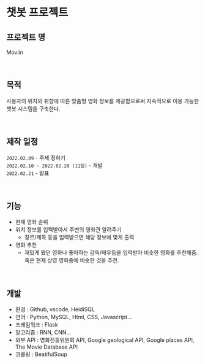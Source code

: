 # 챗봇 프로젝트


## 프로젝트 명
Moviin  

<br/>

## 목적
사용자의 위치와 취향에 따른 맞춤형 영화 정보를 제공함으로써 지속적으로 이용 가능한 챗봇 시스템을 구축한다.  

<br/>

## 제작 일정
`2022.02.09` - 주제 정하기  
`2022.02.10 ~ 2022.02.20 (11일)` - 개발  
`2022.02.21` - 발표

<br/>

## 기능  
  * 현재 영화 순위  
  * 위치 정보를 입력받아서 주변의 영화관 알려주기  
     - 장르/제목 등을 입력받으면 해당 정보에 맞게 출력  
  * 영화 추천  
     - 재밌게 봤던 영화나 좋아하는 감독/배우등을 입력받아 비슷한 영화를 추천해줌.  
       혹은 현재 상영 영화중에 비슷한 것을 추천.  

<br/>

## 개발
  * 환경 : Github, vscode, HeidiSQL
  * 언어 : Python, MySQL, Html, CSS, Javascript...
  * 프레임워크 : Flask
  * 알고리즘 : RNN, CNN...
  * 외부 API : 영화진흥위원회 API, Google geological API, Google places API, The Movie Database API
  * 크롤링 : BeatifulSoup

<br/>
